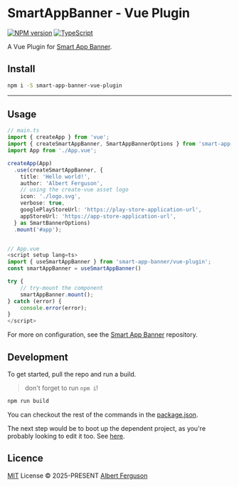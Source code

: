 # SmartAppBanner - Vue Plugin

[![NPM version](https://img.shields.io/npm/v/smart-app-banner?color=a1b858&label=)](https://www.npmjs.com/package/smart-app-banner) [![TypeScript](https://img.shields.io/badge/%3C%2F%3E-TypeScript-%230074c1.svg)](http://www.typescriptlang.org/)

A Vue Plugin for [Smart App Banner](https://github.com/albert118/smart-app-banner).

## Install

```sh
npm i -S smart-app-banner-vue-plugin
```

---

## Usage

```ts
// main.ts
import { createApp } from 'vue';
import { createSmartAppBanner, SmartAppBannerOptions } from 'smart-app-banner/vue-plugin';
import App from './App.vue';

createApp(App)
  .use(createSmartAppBanner, {
    title: 'Hello world!',
    author: 'Albert Ferguson',
    // using the create-vue asset logo
    icon: './logo.svg',
    verbose: true,
    googlePlayStoreUrl: 'https://play-store-application-url',
    appStoreUrl: 'https://app-store-application-url',
  } as SmartBannerOptions)
  .mount('#app');


// App.vue
<script setup lang=ts>
import { useSmartAppBanner } from 'smart-app-banner/vue-plugin';
const smartAppBanner = useSmartAppBanner()

try {
    // try-mount the component
    smartAppBanner.mount();
} catch (error) {
    console.error(error);
}
</script>
```

For more on configuration, see the [Smart App Banner](https://github.com/albert118/smart-app-banner) repository.

## Development

To get started, pull the repo and run a build.

> don't forget to run `npm i`!

```ts
npm run build
```

You can checkout the rest of the commands in the [package.json](./package.json).

The next step would be to boot up the dependent project, as you're probably looking to edit it too. See [here](https://github.com/albert118/smart-app-banner).

## Licence

[MIT](./LICENSE) License © 2025-PRESENT [Albert Ferguson](https://github.com/albert118/)

